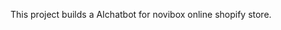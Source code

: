 <!--
 * @Author: aaronli-uga ql61608@uga.edu
 * @Date: 2024-01-07 17:35:30
 * @LastEditors: aaronli-uga ql61608@uga.edu
 * @LastEditTime: 2024-01-08 13:35:47
 * @FilePath: /AIchatbot/README.md
 * @Description: 
 * 
 * Copyright (c) 2024 by Qi Li, All Rights Reserved. 
-->
This project builds a AIchatbot for novibox online shopify store.
